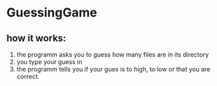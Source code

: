 # GuessingGame

## how it works:

1. the programm asks you to guess how many files are in its directory
2. you type your guess in
3. the programm tells you if your gues is to high, to low or that you are correct.

